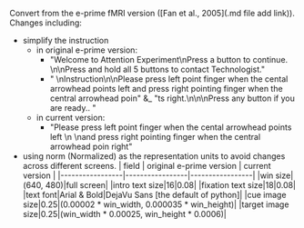 Convert from the e-prime fMRI version ([Fan et al., 2005](.md file add link)).
Changes including:
  * simplify the instruction
    - in original e-prime version:
      - "Welcome to Attention Experiment\nPress a button to continue. \n\nPress and hold all 5 buttons to contact Technologist."
      - " \nInstruction\n\nPlease press left point finger when the cental arrowhead points left and press right pointing finger when the central arrowhead poin" &_ 
				"ts right.\n\n\nPress any button if you are ready.. "
    - in current version:
      - "Please press left point finger when the cental arrowhead points left \n \nand press right pointing finger when the central arrowhead poin right"
  * using norm (Normalized) as the representation units to avoid changes across different screens.
| field | original e-prime version | current version |
|-----------------|-----------------|-----------------|
|win size|(640, 480)|full screen|
|intro text size|16|0.08|
|fixation text size|18|0.08|
|text font|Arial & Bold|DejaVu Sans [the default of python]|
|cue image size|0.25|(0.00002 * win_width, 0.000035 * win_height)|
|target image size|0.25|(win_width * 0.00025, win_height * 0.0006)|
